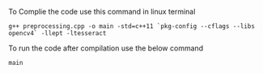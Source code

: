 To Complie the code use this command in linux terminal 

    g++ preprocessing.cpp -o main -std=c++11 `pkg-config --cflags --libs opencv4` -llept -ltesseract

To run the code after compilation use the below command

    main
